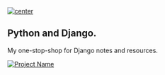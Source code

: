 <a href="">
  <img align="center" src="https://img.shields.io/badge/Python%20|%20Concepts-Django%20@all-blue" alt="center">
</a>

## Python and Django.

My one-stop-shop for Django notes and resources.

[![Project Name](https://img.shields.io/badge/Project%20Name-Your%20Project%20Name-blueviolet?style=for-the-badge&logo=python)](https://your-link-here.com)

